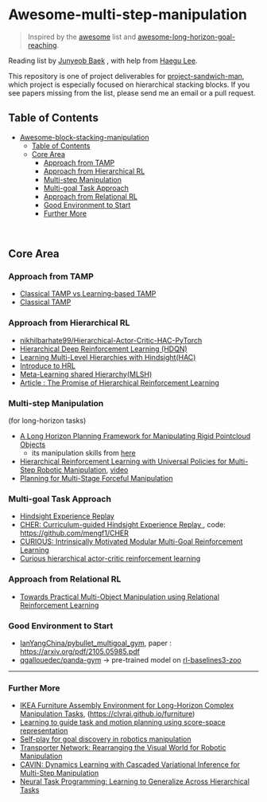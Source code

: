 # Awesome-multi-step-manipulation

>  Inspired by the [awesome](https://github.com/sindresorhus/awesome) list and [awesome-long-horizon-goal-reaching](https://github.com/Mehooz/awesome-long-horizon-goal-reaching).

Reading list by [Junyeob Baek](https://github.com/CUN-bjy) , with help from [Haegu Lee](https://github.com/benthebear93). 

This repository is one of project deliverables for [project-sandwich-man](https://github.com/ropiens/project-sandwich-man), which project is especially focused on hierarchical stacking blocks. If you see papers missing from the list, please send me an email or a pull request.



## Table of Contents

- [Awesome-block-stacking-manipulation](#awesome-block-stacking-manipulation)
  * [Table of Contents](#table-of-contents)
  * [Core Area](#core-area)
    + [Approach from TAMP](#approach-from-tamp)
    + [Approach from Hierarchical RL](#approach-from-hierarchical-rl)
    + [Multi-step Manipulation](#multi-step-manipulation)
    + [Multi-goal Task Approach](#multi-goal-task-approach)
    + [Approach from Relational RL](#approach-from-relational-rl)
    + [Good Environment to Start](#good-environment-to-start)
    + [Further More](#further-more)

</br>

## Core Area

### Approach from TAMP

- [Classical TAMP vs Learning-based TAMP](http://web.mit.edu/caelan/www/presentations/6.881_TAMP.pdf)
- [Classical TAMP](https://www.ics.uci.edu/~kkask/Fall-2014%20CS271/slides/09-planning.pdf)



### Approach from Hierarchical RL

- [nikhilbarhate99/Hierarchical-Actor-Critic-HAC-PyTorch](https://github.com/nikhilbarhate99/Hierarchical-Actor-Critic-HAC-PyTorch)
- [Hierarchical Deep Reinforcement Learning (HDQN)](https://bluediary8.tistory.com/4)
- [Learning Multi-Level Hierarchies with Hindsight(HAC)](https://arxiv.org/abs/1712.00948)
- [Introduce to HRL](http://khanrc.github.io/RL-Hierarchy.html) 
- [Meta-Learning shared Hierarchy(MLSH)](https://openai.com/blog/learning-a-hierarchy)
- [Article : The Promise of Hierarchical Reinforcement Learning](https://thegradient.pub/the-promise-of-hierarchical-reinforcement-learning)


### Multi-step Manipulation
(for long-horizon tasks)

- [A Long Horizon Planning Framework for Manipulating Rigid Pointcloud Objects](https://anthonysimeonov.github.io/rpo-planning-framework/)
  - its manipulation skills from [here](https://sci-hub.se/https://ieeexplore.ieee.org/abstract/document/9196976)
- [Hierarchical Reinforcement Learning with Universal Policies for Multi-Step Robotic Manipulation](https://ieeexplore.ieee.org/abstract/document/9366328), [video](https://www.youtube.com/watch?v=n_wQuf4r0qk)
- [Planning for Multi-Stage Forceful Manipulation](https://arxiv.org/abs/2101.02679)


### Multi-goal Task Approach

- [Hindsight Experience Replay](https://arxiv.org/abs/1707.01495)
- [CHER: Curriculum-guided Hindsight Experience Replay ](https://openreview.net/forum?id=BJed9HHeIr), code: https://github.com/mengf1/CHER
- [CURIOUS: Intrinsically Motivated Modular Multi-Goal Reinforcement Learning](https://arxiv.org/pdf/1810.06284.pdf)
- [Curious hierarchical actor-critic reinforcement learning](https://arxiv.org/abs/2005.03420)


### Approach from Relational RL

- [Towards Practical Multi-Object Manipulation using Relational Reinforcement Learning](https://richardrl.github.io/relational-rl/)



### Good Environment to Start

-  [IanYangChina/pybullet_multigoal_gym](https://github.com/IanYangChina/pybullet_multigoal_gym), paper : https://arxiv.org/pdf/2105.05985.pdf
-  [qgallouedec/panda-gym](https://github.com/qgallouedec/panda-gym) -> pre-trained model on [rl-baselines3-zoo](https://github.com/DLR-RM/rl-baselines3-zoo)

---

### Further More

- [IKEA Furniture Assembly Environment for Long-Horizon Complex Manipulation Tasks](https://arxiv.org/pdf/1911.07246.pdf), (https://clvrai.github.io/furniture)
- [Learning to guide task and motion planning using score-space representation](https://journals.sagepub.com/doi/pdf/10.1177/0278364919848837)
- [Self-play for goal discovery in robotics manipulation](https://robotics-self-play.github.io/)
- [Transporter Network: Rearranging the Visual World for Robotic Manipulation](https://transporternets.github.io/)
- [CAVIN: Dynamics Learning with Cascaded Variational Inference for Multi-Step Manipulation](http://pair.stanford.edu/cavin/)
- [Neural Task Programming: Learning to Generalize Across Hierarchical Tasks](https://stanfordvl.github.io/ntp/)
